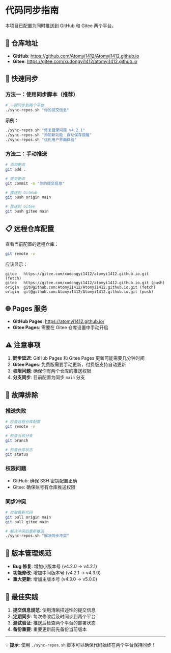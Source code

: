 # 代码同步指南

本项目已配置为同时推送到 GitHub 和 Gitee 两个平台。

## 🔗 仓库地址

- **GitHub**: https://github.com/Atomyi1412/Atomyi1412.github.io
- **Gitee**: https://gitee.com/xudongyi1412/atomyi1412.github.io

## 🚀 快速同步

### 方法一：使用同步脚本（推荐）

```bash
# 一键同步到两个平台
./sync-repos.sh "你的提交信息"
```

**示例：**
```bash
./sync-repos.sh "修复登录问题 v4.2.1"
./sync-repos.sh "添加新功能：自动保存提醒"
./sync-repos.sh "优化用户界面体验"
```

### 方法二：手动推送

```bash
# 添加更改
git add .

# 提交更改
git commit -m "你的提交信息"

# 推送到 GitHub
git push origin main

# 推送到 Gitee
git push gitee main
```

## 📋 远程仓库配置

查看当前配置的远程仓库：
```bash
git remote -v
```

应该显示：
```
gitee   https://gitee.com/xudongyi1412/atomyi1412.github.io.git (fetch)
gitee   https://gitee.com/xudongyi1412/atomyi1412.github.io.git (push)
origin  git@github.com:Atomyi1412/Atomyi1412.github.io.git (fetch)
origin  git@github.com:Atomyi1412/Atomyi1412.github.io.git (push)
```

## 🌐 Pages 服务

- **GitHub Pages**: https://atomyi1412.github.io/
- **Gitee Pages**: 需要在 Gitee 仓库设置中手动开启

## ⚠️ 注意事项

1. **同步延迟**: GitHub Pages 和 Gitee Pages 更新可能需要几分钟时间
2. **Gitee Pages**: 免费版需要手动更新，付费版支持自动更新
3. **权限问题**: 确保你有两个仓库的推送权限
4. **分支同步**: 目前配置为同步 `main` 分支

## 🔧 故障排除

### 推送失败
```bash
# 检查远程仓库配置
git remote -v

# 检查当前分支
git branch

# 检查仓库状态
git status
```

### 权限问题
- GitHub: 确保 SSH 密钥配置正确
- Gitee: 确保账号有仓库推送权限

### 同步冲突
```bash
# 拉取最新代码
git pull origin main
git pull gitee main

# 解决冲突后重新推送
./sync-repos.sh "解决同步冲突"
```

## 📝 版本管理规范

- **Bug 修复**: 增加小版本号 (v4.2.0 → v4.2.1)
- **功能修改**: 增加中间版本号 (v4.2.1 → v4.3.0)
- **重大更新**: 增加主版本号 (v4.3.0 → v5.0.0)

## 🎯 最佳实践

1. **提交信息规范**: 使用清晰描述性的提交信息
2. **定期同步**: 每次修改后及时同步到两个平台
3. **测试验证**: 推送后检查两个平台的部署状态
4. **备份重要**: 重要更新前先备份当前版本

---

💡 **提示**: 使用 `./sync-repos.sh` 脚本可以确保代码始终在两个平台保持同步！